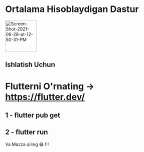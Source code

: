 # Ortalama Hisoblaydigan Dastur

<a href="https://ibb.co/whsTQKM"><img src="https://i.ibb.co/Xx895zS/Screen-Shot-2021-06-28-at-12-50-31-PM.png" alt="Screen-Shot-2021-06-28-at-12-50-31-PM" border="0" width="100"></a>
## Ishlatish Uchun

# Flutterni O'rnating -> https://flutter.dev/

## 1 - flutter pub get
## 2 - flutter run


Va Mazza qiling 😁 !!! 

